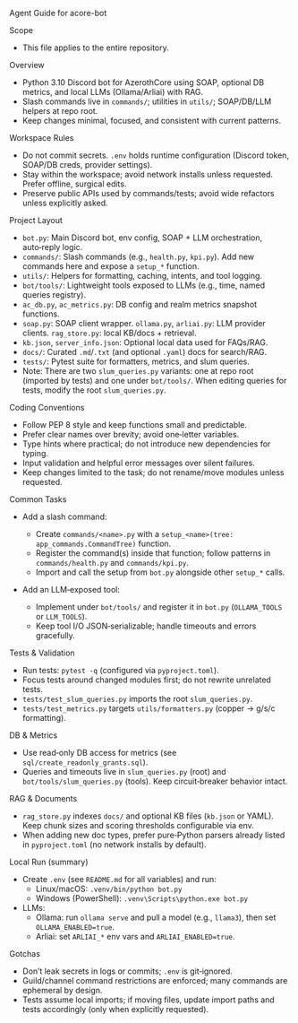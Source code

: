 Agent Guide for acore-bot

Scope

- This file applies to the entire repository.

Overview

- Python 3.10 Discord bot for AzerothCore using SOAP, optional DB metrics, and local LLMs (Ollama/Arliai) with RAG.
- Slash commands live in `commands/`; utilities in `utils/`; SOAP/DB/LLM helpers at repo root.
- Keep changes minimal, focused, and consistent with current patterns.

Workspace Rules

- Do not commit secrets. `.env` holds runtime configuration (Discord token, SOAP/DB creds, provider settings).
- Stay within the workspace; avoid network installs unless requested. Prefer offline, surgical edits.
- Preserve public APIs used by commands/tests; avoid wide refactors unless explicitly asked.

Project Layout

- `bot.py`: Main Discord bot, env config, SOAP + LLM orchestration, auto‑reply logic.
- `commands/`: Slash commands (e.g., `health.py`, `kpi.py`). Add new commands here and expose a `setup_*` function.
- `utils/`: Helpers for formatting, caching, intents, and tool logging.
- `bot/tools/`: Lightweight tools exposed to LLMs (e.g., time, named queries registry).
- `ac_db.py`, `ac_metrics.py`: DB config and realm metrics snapshot functions.
- `soap.py`: SOAP client wrapper. `ollama.py`, `arliai.py`: LLM provider clients. `rag_store.py`: local KB/docs + retrieval.
- `kb.json`, `server_info.json`: Optional local data used for FAQs/RAG.
- `docs/`: Curated `.md`/`.txt` (and optional `.yaml`) docs for search/RAG.
- `tests/`: Pytest suite for formatters, metrics, and slum queries.
- Note: There are two `slum_queries.py` variants: one at repo root (imported by tests) and one under `bot/tools/`. When editing queries for tests, modify the root `slum_queries.py`.

Coding Conventions

- Follow PEP 8 style and keep functions small and predictable.
- Prefer clear names over brevity; avoid one‑letter variables.
- Type hints where practical; do not introduce new dependencies for typing.
- Input validation and helpful error messages over silent failures.
- Keep changes limited to the task; do not rename/move modules unless requested.

Common Tasks

- Add a slash command:
  - Create `commands/<name>.py` with a `setup_<name>(tree: app_commands.CommandTree)` function.
  - Register the command(s) inside that function; follow patterns in `commands/health.py` and `commands/kpi.py`.
  - Import and call the setup from `bot.py` alongside other `setup_*` calls.

- Add an LLM‑exposed tool:
  - Implement under `bot/tools/` and register it in `bot.py` (`OLLAMA_TOOLS` or `LLM_TOOLS`).
  - Keep tool I/O JSON‑serializable; handle timeouts and errors gracefully.

Tests & Validation

- Run tests: `pytest -q` (configured via `pyproject.toml`).
- Focus tests around changed modules first; do not rewrite unrelated tests.
- `tests/test_slum_queries.py` imports the root `slum_queries.py`.
- `tests/test_metrics.py` targets `utils/formatters.py` (copper → g/s/c formatting).

DB & Metrics

- Use read‑only DB access for metrics (see `sql/create_readonly_grants.sql`).
- Queries and timeouts live in `slum_queries.py` (root) and `bot/tools/slum_queries.py` (tools). Keep circuit‑breaker behavior intact.

RAG & Documents

- `rag_store.py` indexes `docs/` and optional KB files (`kb.json` or YAML). Keep chunk sizes and scoring thresholds configurable via env.
- When adding new doc types, prefer pure‑Python parsers already listed in `pyproject.toml` (no network installs by default).

Local Run (summary)

- Create `.env` (see `README.md` for all variables) and run:
  - Linux/macOS: `.venv/bin/python bot.py`
  - Windows (PowerShell): `.venv\Scripts\python.exe bot.py`
- LLMs:
  - Ollama: run `ollama serve` and pull a model (e.g., `llama3`), then set `OLLAMA_ENABLED=true`.
  - Arliai: set `ARLIAI_*` env vars and `ARLIAI_ENABLED=true`.

Gotchas

- Don’t leak secrets in logs or commits; `.env` is git‑ignored.
- Guild/channel command restrictions are enforced; many commands are ephemeral by design.
- Tests assume local imports; if moving files, update import paths and tests accordingly (only when explicitly requested).

